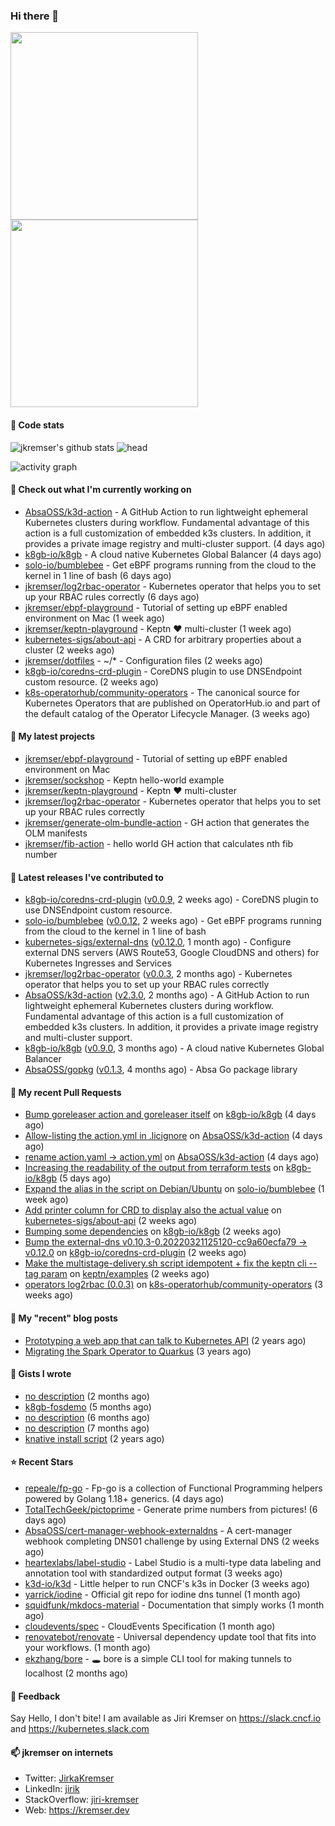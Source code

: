 ### Hi there 👋

<img src="./b.gif" width="300px"><img src="./b.gif" width="300px">

#### 📱 Code stats

![jkremser's github stats](https://github-readme-stats.vercel.app/api?username=jkremser&count_private=true&show_icons=true&hide_border=false&theme=tokyonight&title_color=5bcdec&bg_color=0d1117&border_radius=false) ![head](https://user-images.githubusercontent.com/535866/175570014-71166aaa-95f7-4a4f-869c-93a16481de4e.jpeg)


![activity graph](https://activity-graph.herokuapp.com/graph?username=jkremser&theme=react-dark)

#### 👷 Check out what I'm currently working on

- [AbsaOSS/k3d-action](https://github.com/AbsaOSS/k3d-action) - A GitHub Action to run lightweight ephemeral Kubernetes clusters during workflow.  Fundamental advantage of this action is a full customization of embedded k3s clusters. In addition, it provides a private image registry and multi-cluster support. (4 days ago)
- [k8gb-io/k8gb](https://github.com/k8gb-io/k8gb) - A cloud native Kubernetes Global Balancer (4 days ago)
- [solo-io/bumblebee](https://github.com/solo-io/bumblebee) - Get eBPF programs running from the cloud to the kernel in 1 line of bash (6 days ago)
- [jkremser/log2rbac-operator](https://github.com/jkremser/log2rbac-operator) - Kubernetes operator that helps you to set up your RBAC rules correctly (6 days ago)
- [jkremser/ebpf-playground](https://github.com/jkremser/ebpf-playground) - Tutorial of setting up eBPF enabled environment on Mac (1 week ago)
- [jkremser/keptn-playground](https://github.com/jkremser/keptn-playground) - Keptn ♥ multi-cluster (1 week ago)
- [kubernetes-sigs/about-api](https://github.com/kubernetes-sigs/about-api) - A CRD for arbitrary properties about a cluster (2 weeks ago)
- [jkremser/dotfiles](https://github.com/jkremser/dotfiles) - ~/*  -  Configuration files (2 weeks ago)
- [k8gb-io/coredns-crd-plugin](https://github.com/k8gb-io/coredns-crd-plugin) - CoreDNS plugin to use DNSEndpoint custom resource. (2 weeks ago)
- [k8s-operatorhub/community-operators](https://github.com/k8s-operatorhub/community-operators) - The canonical source for Kubernetes Operators that are published on OperatorHub.io and part of the default catalog of the Operator Lifecycle Manager. (3 weeks ago)

#### 🌱 My latest projects

- [jkremser/ebpf-playground](https://github.com/jkremser/ebpf-playground) - Tutorial of setting up eBPF enabled environment on Mac
- [jkremser/sockshop](https://github.com/jkremser/sockshop) - Keptn hello-world example
- [jkremser/keptn-playground](https://github.com/jkremser/keptn-playground) - Keptn ♥ multi-cluster
- [jkremser/log2rbac-operator](https://github.com/jkremser/log2rbac-operator) - Kubernetes operator that helps you to set up your RBAC rules correctly
- [jkremser/generate-olm-bundle-action](https://github.com/jkremser/generate-olm-bundle-action) - GH action that generates the OLM manifests
- [jkremser/fib-action](https://github.com/jkremser/fib-action) - hello world GH action that calculates nth fib number

#### 🔭 Latest releases I've contributed to

- [k8gb-io/coredns-crd-plugin](https://github.com/k8gb-io/coredns-crd-plugin) ([v0.0.9](https://github.com/k8gb-io/coredns-crd-plugin/releases/tag/v0.0.9), 2 weeks ago) - CoreDNS plugin to use DNSEndpoint custom resource.
- [solo-io/bumblebee](https://github.com/solo-io/bumblebee) ([v0.0.12](https://github.com/solo-io/bumblebee/releases/tag/v0.0.12), 2 weeks ago) - Get eBPF programs running from the cloud to the kernel in 1 line of bash
- [kubernetes-sigs/external-dns](https://github.com/kubernetes-sigs/external-dns) ([v0.12.0](https://github.com/kubernetes-sigs/external-dns/releases/tag/v0.12.0), 1 month ago) - Configure external DNS servers (AWS Route53, Google CloudDNS and others) for Kubernetes Ingresses and Services
- [jkremser/log2rbac-operator](https://github.com/jkremser/log2rbac-operator) ([v0.0.3](https://github.com/jkremser/log2rbac-operator/releases/tag/v0.0.3), 2 months ago) - Kubernetes operator that helps you to set up your RBAC rules correctly
- [AbsaOSS/k3d-action](https://github.com/AbsaOSS/k3d-action) ([v2.3.0](https://github.com/AbsaOSS/k3d-action/releases/tag/v2.3.0), 2 months ago) - A GitHub Action to run lightweight ephemeral Kubernetes clusters during workflow.  Fundamental advantage of this action is a full customization of embedded k3s clusters. In addition, it provides a private image registry and multi-cluster support.
- [k8gb-io/k8gb](https://github.com/k8gb-io/k8gb) ([v0.9.0](https://github.com/k8gb-io/k8gb/releases/tag/v0.9.0), 3 months ago) - A cloud native Kubernetes Global Balancer
- [AbsaOSS/gopkg](https://github.com/AbsaOSS/gopkg) ([v0.1.3](https://github.com/AbsaOSS/gopkg/releases/tag/v0.1.3), 4 months ago) - Absa Go package library

#### 🔨 My recent Pull Requests

- [Bump goreleaser action and goreleaser itself](https://github.com/k8gb-io/k8gb/pull/916) on [k8gb-io/k8gb](https://github.com/k8gb-io/k8gb) (4 days ago)
- [Allow-listing the action.yml in .licignore](https://github.com/AbsaOSS/k3d-action/pull/43) on [AbsaOSS/k3d-action](https://github.com/AbsaOSS/k3d-action) (4 days ago)
- [rename action.yaml -&gt; action.yml](https://github.com/AbsaOSS/k3d-action/pull/42) on [AbsaOSS/k3d-action](https://github.com/AbsaOSS/k3d-action) (4 days ago)
- [Increasing the readability of the output from terraform tests](https://github.com/k8gb-io/k8gb/pull/915) on [k8gb-io/k8gb](https://github.com/k8gb-io/k8gb) (5 days ago)
- [Expand the alias in the script on Debian/Ubuntu](https://github.com/solo-io/bumblebee/pull/81) on [solo-io/bumblebee](https://github.com/solo-io/bumblebee) (1 week ago)
- [Add printer column for CRD to display also the actual value](https://github.com/kubernetes-sigs/about-api/pull/4) on [kubernetes-sigs/about-api](https://github.com/kubernetes-sigs/about-api) (2 weeks ago)
- [Bumping some dependencies](https://github.com/k8gb-io/k8gb/pull/903) on [k8gb-io/k8gb](https://github.com/k8gb-io/k8gb) (2 weeks ago)
- [Bump the external-dns v0.10.3-0.20220321125120-cc9a60ecfa79 -&gt; v0.12.0](https://github.com/k8gb-io/coredns-crd-plugin/pull/35) on [k8gb-io/coredns-crd-plugin](https://github.com/k8gb-io/coredns-crd-plugin) (2 weeks ago)
- [Make the multistage-delivery.sh script idempotent &#43; fix the keptn cli --tag param](https://github.com/keptn/examples/pull/234) on [keptn/examples](https://github.com/keptn/examples) (2 weeks ago)
- [operators log2rbac (0.0.3)](https://github.com/k8s-operatorhub/community-operators/pull/1308) on [k8s-operatorhub/community-operators](https://github.com/k8s-operatorhub/community-operators) (3 weeks ago)

#### 📜 My "recent" blog posts

- [Prototyping a web app that can talk to Kubernetes API](https://jkremser.github.io/post/web-app-kubernetes/) (2 years ago)
- [Migrating the Spark Operator to Quarkus](https://jkremser.github.io/post/spark-operator-quarkus/) (3 years ago)

#### 📓 Gists I wrote

- [no description](https://gist.github.com/a8143384049b171d4e64c5aeb6da4793) (2 months ago)
- [k8gb-fosdemo](https://gist.github.com/2f9cccb99120def7250b8c967f333b3f) (5 months ago)
- [no description](https://gist.github.com/ce1dba9407fdec04b6d04e0328c75bb5) (6 months ago)
- [no description](https://gist.github.com/7f2d79f4b23c443d21f9bd42769fc350) (7 months ago)
- [knative install script](https://gist.github.com/e324e0d3c40a4450124513551da019ab) (2 years ago)

#### ⭐ Recent Stars

- [repeale/fp-go](https://github.com/repeale/fp-go) - Fp-go is a collection of Functional Programming helpers powered by Golang 1.18&#43; generics. (4 days ago)
- [TotalTechGeek/pictoprime](https://github.com/TotalTechGeek/pictoprime) - Generate prime numbers from pictures! (6 days ago)
- [AbsaOSS/cert-manager-webhook-externaldns](https://github.com/AbsaOSS/cert-manager-webhook-externaldns) - A cert-manager webhook completing DNS01 challenge by using External DNS  (2 weeks ago)
- [heartexlabs/label-studio](https://github.com/heartexlabs/label-studio) - Label Studio is a multi-type data labeling and annotation tool with standardized output format (3 weeks ago)
- [k3d-io/k3d](https://github.com/k3d-io/k3d) - Little helper to run CNCF&#39;s k3s in Docker (3 weeks ago)
- [yarrick/iodine](https://github.com/yarrick/iodine) - Official git repo for iodine dns tunnel (1 month ago)
- [squidfunk/mkdocs-material](https://github.com/squidfunk/mkdocs-material) - Documentation that simply works (1 month ago)
- [cloudevents/spec](https://github.com/cloudevents/spec) - CloudEvents Specification (1 month ago)
- [renovatebot/renovate](https://github.com/renovatebot/renovate) - Universal dependency update tool that fits into your workflows. (1 month ago)
- [ekzhang/bore](https://github.com/ekzhang/bore) - 🕳 bore is a simple CLI tool for making tunnels to localhost (2 months ago)

#### 💬 Feedback

Say Hello, I don't bite! I am available as Jiri Kremser on https://slack.cncf.io and https://kubernetes.slack.com


#### 📫 jkremser on internets

- Twitter: <a href="https://twitter.com/JirkaKremser">JirkaKremser</a>
- LinkedIn: <a href="https://www.linkedin.com/in/jirik/">jirik</a>
- StackOverflow: <a href="https://stackoverflow.com/users/1594980/jiri-kremser">jiri-kremser</a>
- Web: https://kremser.dev